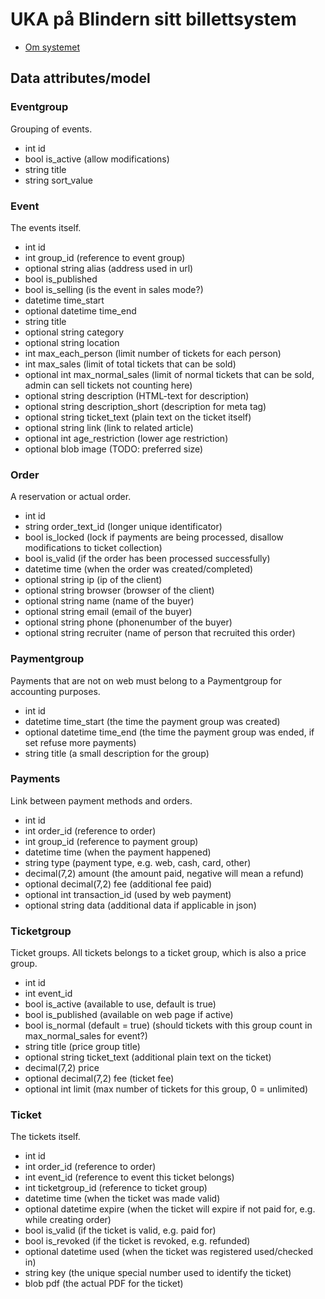 # UKA på Blindern sitt billettsystem

* [Om systemet](om.md)

## Data attributes/model

### Eventgroup
Grouping of events.
* int id
* bool is_active (allow modifications)
* string title
* string sort_value

### Event
The events itself.
* int id
* int group_id (reference to event group)
* optional string alias (address used in url)
* bool is_published
* bool is_selling (is the event in sales mode?)
* datetime time_start
* optional datetime time_end
* string title
* optional string category
* optional string location
* int max_each_person (limit number of tickets for each person)
* int max_sales (limit of total tickets that can be sold)
* optional int max_normal_sales (limit of normal tickets that can be sold, admin can sell tickets not counting here)
* optional string description (HTML-text for description)
* optional string description_short (description for meta tag)
* optional string ticket_text (plain text on the ticket itself)
* optional string link (link to related article)
* optional int age_restriction (lower age restriction)
* optional blob image (TODO: preferred size)

### Order
A reservation or actual order.
* int id
* string order_text_id (longer unique identificator)
* bool is_locked (lock if payments are being processed, disallow modifications to ticket collection)
* bool is_valid (if the order has been processed successfully)
* datetime time (when the order was created/completed)
* optional string ip (ip of the client)
* optional string browser (browser of the client)
* optional string name (name of the buyer)
* optional string email (email of the buyer)
* optional string phone (phonenumber of the buyer)
* optional string recruiter (name of person that recruited this order)

### Paymentgroup
Payments that are not on web must belong to a Paymentgroup for accounting purposes.
* int id
* datetime time_start (the time the payment group was created)
* optional datetime time_end (the time the payment group was ended, if set refuse more payments)
* string title (a small description for the group)

### Payments
Link between payment methods and orders.
* int id
* int order_id (reference to order)
* int group_id (reference to payment group)
* datetime time (when the payment happened)
* string type (payment type, e.g. web, cash, card, other)
* decimal(7,2) amount (the amount paid, negative will mean a refund)
* optional decimal(7,2) fee (additional fee paid)
* optional int transaction_id (used by web payment)
* optional string data (additional data if applicable in json)

### Ticketgroup
Ticket groups. All tickets belongs to a ticket group, which is also a price group.
* int id
* int event_id
* bool is_active (available to use, default is true)
* bool is_published (available on web page if active)
* bool is_normal (default = true) (should tickets with this group count in max_normal_sales for event?)
* string title (price group title)
* optional string ticket_text (additional plain text on the ticket)
* decimal(7,2) price
* optional decimal(7,2) fee (ticket fee)
* optional int limit (max number of tickets for this group, 0 = unlimited)

### Ticket
The tickets itself.
* int id
* int order_id (reference to order)
* int event_id (reference to event this ticket belongs)
* int ticketgroup_id (reference to ticket group)
* datetime time (when the ticket was made valid)
* optional datetime expire (when the ticket will expire if not paid for, e.g. while creating order)
* bool is_valid (if the ticket is valid, e.g. paid for)
* bool is_revoked (if the ticket is revoked, e.g. refunded)
* optional datetime used (when the ticket was registered used/checked in)
* string key (the unique special number used to identify the ticket)
* blob pdf (the actual PDF for the ticket)